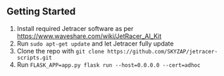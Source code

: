 ## Getting Started

1. Install required Jetracer software as per https://www.waveshare.com/wiki/JetRacer_AI_Kit
2. Run `sudo apt-get update` and let Jetracer fully update
3. Clone the repo with `git clone https://github.com/SKYZAP/jetracer-scripts.git`
4. Run `FLASK_APP=app.py flask run --host=0.0.0.0 --cert=adhoc`
